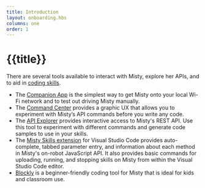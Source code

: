 ```yaml
---
title: Introduction
layout: onboarding.hbs
columns: one
order: 1
---
```


# {{title}}

There are several tools available to interact with Misty, explore her APIs, and to aid in [coding skills](../../../docs/skills/introduction).

* The [Companion App](../companion-app) is the simplest way to get Misty onto your local Wi-Fi network and to test out driving Misty manually.
* The [Command Center](../command-center) provides a graphic UX that allows you to experiment with Misty’s API commands before you write any code.
* The [API Explorer](../api-explorer) provides interactive access to Misty's REST API. Use this tool to experiment with different commands and generate code samples to use in your skills.
* The [Misty Skills extension](../misty-skills-extension) for Visual Studio Code provides auto-complete, tabbed parameter entry, and information about each method in Misty's on-robot JavaScript API. It also provides basic commands for uploading, running, and stopping skills on Misty from within the Visual Studio Code editor.
* [Blockly](../blockly) is a beginner-friendly coding tool for Misty that is ideal for kids and classroom use.